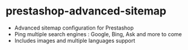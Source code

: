 prestashop-advanced-sitemap
===========================

- Advanced sitemap configuration for Prestashop
- Ping multiple search engines : Google, Bing, Ask and more to come
- Includes images and multiple languages support